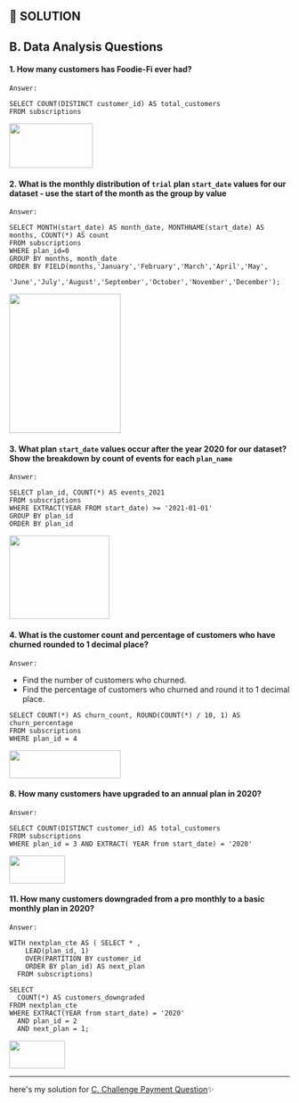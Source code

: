 ## 🎯 SOLUTION

## B. Data Analysis Questions

#### 1. How many customers has Foodie-Fi ever had?

``Answer:``

``` MYSQL
SELECT COUNT(DISTINCT customer_id) AS total_customers
FROM subscriptions
```
<img src="https://user-images.githubusercontent.com/49824841/148810466-65c7406b-5139-45b0-b514-65768698764e.png" width="150" height="80">

#### 2. What is the monthly distribution of ``trial`` plan ``start_date`` values for our dataset - use the start of the month as the group by value

``Answer:``

``` MYSQL
SELECT MONTH(start_date) AS month_date, MONTHNAME(start_date) AS months, COUNT(*) AS count
FROM subscriptions
WHERE plan_id=0
GROUP BY months, month_date
ORDER BY FIELD(months,'January','February','March','April','May',
				'June','July','August','September','October','November','December');
```

<img src="https://user-images.githubusercontent.com/49824841/148811332-75ace994-025f-46f7-8009-c7273b74fd97.png" width="200" height="250">

#### 3. What plan ``start_date`` values occur after the year 2020 for our dataset? Show the breakdown by count of events for each ``plan_name``

``Answer:``

```MYSQL
SELECT plan_id, COUNT(*) AS events_2021
FROM subscriptions
WHERE EXTRACT(YEAR FROM start_date) >= '2021-01-01'
GROUP BY plan_id
ORDER BY plan_id
```

<img src="https://user-images.githubusercontent.com/49824841/158630208-d5ccd0a1-eec3-44d7-b57b-a681c2097714.png" width="180" height="150">

#### 4. What is the customer count and percentage of customers who have churned rounded to 1 decimal place?

``Answer:``

- Find the number of customers who churned.
- Find the percentage of customers who churned and round it to 1 decimal place.

``` MYSQL
SELECT COUNT(*) AS churn_count, ROUND(COUNT(*) / 10, 1) AS churn_percentage
FROM subscriptions 
WHERE plan_id = 4
```

<img src="https://user-images.githubusercontent.com/49824841/148815279-e0ece226-5699-48d4-8026-e08f2952db80.png" width="200" height="50">

#### 8. How many customers have upgraded to an annual plan in 2020?

``Answer:``

``` MYSQL
SELECT COUNT(DISTINCT customer_id) AS total_customers
FROM subscriptions
WHERE plan_id = 3 AND EXTRACT( YEAR from start_date) = '2020'
```

<img src="https://user-images.githubusercontent.com/49824841/148815993-f6f29863-0501-4bb4-99fd-eb248a423428.png" width="100" height="50">

#### 11. How many customers downgraded from a pro monthly to a basic monthly plan in 2020?

``Answer:``

``` MYSQL
WITH nextplan_cte AS ( SELECT * ,
    LEAD(plan_id, 1) 
    OVER(PARTITION BY customer_id 
	ORDER BY plan_id) AS next_plan
  FROM subscriptions)

SELECT 
  COUNT(*) AS customers_downgraded
FROM nextplan_cte
WHERE EXTRACT(YEAR from start_date) = '2020'
  AND plan_id = 2 
  AND next_plan = 1;
```

<img src="https://user-images.githubusercontent.com/49824841/148816455-c0d91e4c-167f-40a4-9896-bcd9fc15ef5a.png" width="100" height="50">

----------

here's my solution for [C. Challenge Payment Question](https://github.com/gayatriayu/8_Week_SQL_Challenge/blob/main/Case%20Study%20%233%20-%20Foodie-Fi/C.%20Challenge%20Payment%20Question.md)✨
